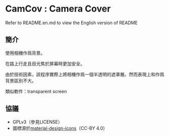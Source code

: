 CamCov : Camera Cover
======
Refer to README.en.md to view the English version of README

簡介
------
使用相機作爲背景。

在路上行走且目光焦於屏幕時更加安全。

由於技術因素，該程序實際上將相機作爲一個半透明的遮罩層。然而表現上和作爲背景區別不大。

類似軟件：transparent screen

協議
------
- GPLv3（參見LICENSE）
- 圖標源於[material-design-icons](http://www.google.com/design/spec/style/icons.html#icons-system-icons)（CC-BY 4.0）

